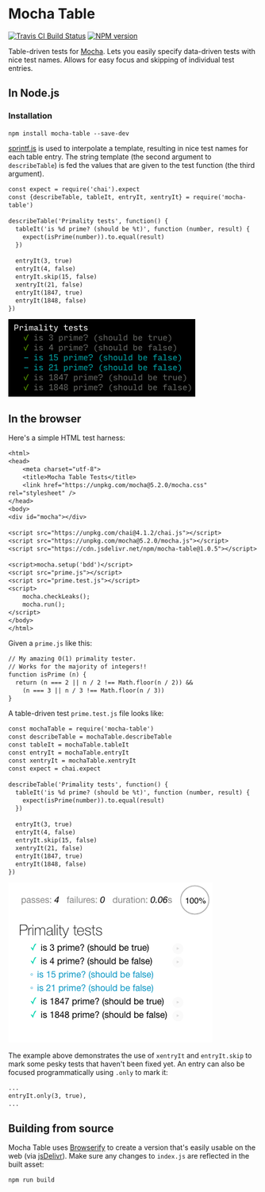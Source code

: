 # Mocha Table

<span class="badge-travisci">
  <a href="http://travis-ci.org/allenluce/mocha-table" title="Check this project's build status on TravisCI"><img src="https://img.shields.io/travis/allenluce/mocha-table/master.svg" alt="Travis CI Build Status" /></a>
</span>
<span class="badge-npmversion">
  <a href="https://npmjs.org/package/mocha-table" title="View this project on NPM"><img src="https://img.shields.io/npm/v/mocha-table.svg" alt="NPM version" /></a>
</span>

Table-driven tests for [Mocha](https://mochajs.org/). Lets you easily
specify data-driven tests with nice test names. Allows for easy focus
and skipping of individual test entries.

## In Node.js

### Installation

    npm install mocha-table --save-dev

[sprintf.js](https://github.com/alexei/sprintf.js) is used to
interpolate a template, resulting in nice test names for each table
entry.  The string template (the second argument to `describeTable`) is
fed the values that are given to the test function (the third
argument).

    const expect = require('chai').expect
    const {describeTable, tableIt, entryIt, xentryIt} = require('mocha-table')

    describeTable('Primality tests', function() {
      tableIt('is %d prime? (should be %t)', function (number, result) {
        expect(isPrime(number)).to.equal(result)
      })

      entryIt(3, true)
      entryIt(4, false)
      entryIt.skip(15, false)
      xentryIt(21, false)
      entryIt(1847, true)
      entryIt(1848, false)
    })

![You'll get nice results](assets/results.png)

## In the browser

Here's a simple HTML test harness:

    <html>
    <head>
        <meta charset="utf-8">
        <title>Mocha Table Tests</title>
        <link href="https://unpkg.com/mocha@5.2.0/mocha.css" rel="stylesheet" />
    </head>
    <body>
    <div id="mocha"></div>

    <script src="https://unpkg.com/chai@4.1.2/chai.js"></script>
    <script src="https://unpkg.com/mocha@5.2.0/mocha.js"></script>
    <script src="https://cdn.jsdelivr.net/npm/mocha-table@1.0.5"></script>

    <script>mocha.setup('bdd')</script>
    <script src="prime.js"></script>
    <script src="prime.test.js"></script>
    <script>
        mocha.checkLeaks();
        mocha.run();
    </script>
    </body>
    </html>

Given a `prime.js` like this:

    // My amazing O(1) primality tester.
    // Works for the majority of integers!!
    function isPrime (n) {
      return (n === 2 || n / 2 !== Math.floor(n / 2)) &&
        (n === 3 || n / 3 !== Math.floor(n / 3))
    }

A table-driven test `prime.test.js` file looks like:

    const mochaTable = require('mocha-table')
    const describeTable = mochaTable.describeTable
    const tableIt = mochaTable.tableIt
    const entryIt = mochaTable.entryIt
    const xentryIt = mochaTable.xentryIt
    const expect = chai.expect

    describeTable('Primality tests', function() {
      tableIt('is %d prime? (should be %t)', function (number, result) {
        expect(isPrime(number)).to.equal(result)
      })

      entryIt(3, true)
      entryIt(4, false)
      entryIt.skip(15, false)
      xentryIt(21, false)
      entryIt(1847, true)
      entryIt(1848, false)
    })

![You'll get nice web results](assets/web.png)

The example above demonstrates the use of `xentryIt` and `entryIt.skip` to
mark some pesky tests that haven't been fixed yet. An entry can also be
focused programmatically using `.only` to mark it:

    ...
    entryIt.only(3, true),
    ...

## Building from source

Mocha Table uses [Browserify](http://browserify.org/) to create a
version that's easily usable on the web (via
[jsDelivr](jsdelivr.com)). Make sure any changes to `index.js` are
reflected in the built asset:

    npm run build

